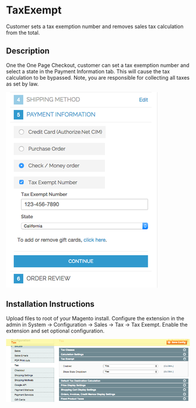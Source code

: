 TaxExempt
=========
Customer sets a tax exemption number and removes sales tax calculation from the total.

Description
-----------
One the One Page Checkout, customer can set a tax exemption number and select a state in
the Payment Information tab. This will cause the tax calculation to be bypassed. Note, 
you are responsible for collecting all taxes as set by law.

<img src="md/payment.png"> 


Installation Instructions
-------------------------
Upload files to root of your Magento install. Configure the extension in the 
admin in System -> Configuration -> Sales -> Tax -> Tax Exempt. Enable the 
extension and set optional configuration.

<img src="md/salestax.png"> 
